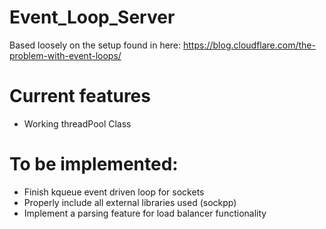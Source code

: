 # Event_Loop_Server

Based loosely on the setup found in here:
https://blog.cloudflare.com/the-problem-with-event-loops/

# Current features
  - Working threadPool Class
 
# To be implemented:
  - Finish kqueue event driven loop for sockets
  - Properly include all external libraries used (sockpp)
  - Implement a parsing feature for load balancer functionality
